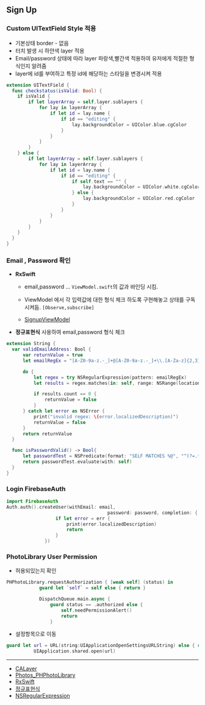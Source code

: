 ## Sign Up
### Custom UITextField Style 적용
  * 기본상태 border - 없음
  * 터치 발생 시 하얀색 layer 적용
  * Email/password 상태에 따라 layer 파랑색,빨간색 적용하여 유저에게 적절한 형식인지 알려줌
  * layer에 id를 부여하고 특정 id에 해당하는 스타일을 변경시켜 적용

  ```Swift
  extension UITextField {
    func checkstatus(isValid: Bool) {
      if isValid {
          if let layerArray = self.layer.sublayers {
              for lay in layerArray {
                  if let id = lay.name {
                      if id == "editing" {
                          lay.backgroundColor = UIColor.blue.cgColor
                      }
                  }
              }
          }
      } else {
          if let layerArray = self.layer.sublayers {
              for lay in layerArray {
                  if let id = lay.name {
                      if id == "editing" {
                          if self.text == "" {
                              lay.backgroundColor = UIColor.white.cgColor
                          } else {
                              lay.backgroundColor = UIColor.red.cgColor
                          }
                      }
                  }
              }
          }
      }
    }
  }

  ```
### Email , Password 확인

* **RxSwift**

  * email,password ... `ViewModel.swift`의 값과 바인딩 시킴.

  * ViewModel 에서 각 입력값에 대한 형식 체크 하도록 구현해놓고 상태를 구독시켜둠. `[Observe,subscribe]`

  * [SignupViewModel](https://github.com/jjy4880/SNSProject/blob/master/SNS_Project_/SNS_Project_/ViewModel/SignupViewModel.swift)
* **정규표현식**  사용하여 email,password 형식 체크

```Swift
extension String {
  var validEmailAddress: Bool {
      var returnValue = true
      let emailRegEx = "[A-Z0-9a-z.-_]+@[A-Z0-9a-z.-_]+\\.[A-Za-z]{2,3}"

      do {
          let regex = try NSRegularExpression(pattern: emailRegEx)
          let results = regex.matches(in: self, range: NSRange(location: 0, length: self.count))

          if results.count == 0 {
              returnValue = false
          }
      } catch let error as NSError {
          print("invalid regex: \(error.localizedDescription)")
          returnValue = false
      }
      return returnValue
  }

  func isPasswordValid() -> Bool{
      let passwordTest = NSPredicate(format: "SELF MATCHES %@", "^(?=.*[a-z])(?=.*[$@$#!%*?&])[A-Za-z\\d$@$#!%*?&]{8,}")
      return passwordTest.evaluate(with: self)
  }
}
```

### Login FirebaseAuth
```swift
import FirebaseAuth
Auth.auth().createUser(withEmail: email,
                                     password: password, completion: { (user: User?, err) in
                  if let error = err {
                      print(error.localizedDescription)
                      return
                  }
              })
```

### PhotoLibrary User Permission
* 허용되있는지 확인
```Swift
PHPhotoLibrary.requestAuthorization { [weak self] (status) in
            guard let `self` = self else { return }

            DispatchQueue.main.async {
                guard status == .authorized else {
                    self.needPermissionAlert()
                    return
                }
```
* 설정항목으로 이동
```Swift
guard let url = URL(string:UIApplicationOpenSettingsURLString) else { return }
          UIApplication.shared.open(url)
```

---
 * [CALayer](https://developer.apple.com/documentation/quartzcore/calayer)
 * [Photos_PHPhotoLibrary](https://developer.apple.com/documentation/photos/phphotolibrary/1620736-requestauthorization)
 * [RxSwift](https://github.com/ReactiveX/RxSwift)
 * [정규표현식](https://engineering.huiseoul.com/%EC%A0%95%EA%B7%9C%ED%91%9C%ED%98%84%EC%8B%9D-%EC%A2%80-%EB%8D%94-%EA%B9%8A%EC%9D%B4-%EC%95%8C%EC%95%84%EB%B3%B4%EA%B8%B0-5bd16027e1e0)
 * [NSRegularExpression](https://developer.apple.com/documentation/foundation/nsregularexpression)
